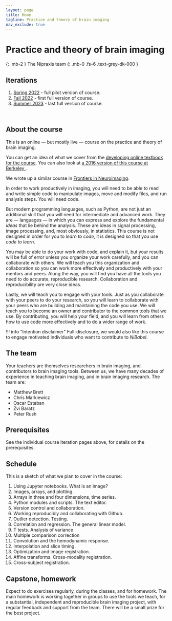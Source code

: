 ```yaml
---
layout: page
title: Home
tagline: Practice and theory of brain imaging
nav_exclude: true
---
```


# Practice and theory of brain imaging
{: .mb-2 }
The Nipraxis team
{: .mb-0 .fs-6 .text-grey-dk-000 }

## Iterations

1. [Spring 2022](spring-2022) - full pilot version of course.
2. [Fall 2022](fall-2022) - first full version of course.
2. [Summer 2023](summer-2023) - last full version of course.

<br>

## About the course

This is an online — but mostly live — course on the practice and theory of
brain imaging.

You can get an idea of what we cover from the [developing online
textbook for the course](https://textbook.nipraxis.org/intro.html).
You can also look at [a 2016 version of this course at Berkeley ](https://bic-berkeley.github.io/psych-214-fall-2016/).

We wrote up a similar course in [Frontiers in
Neuroimaging](https://www.frontiersin.org/articles/10.3389/fnins.2018.00727).

In order to work productively in imaging, you will need to be able to read and
write simple code to manipulate images, move and modify files, and run analysis
steps.  You will need code.

But modern programming languages, such as Python, are not just an additional
skill that you will need for intermediate and advanced work.  They are
— languages — in which you can express and explore the fundamental *ideas* that
lie behind the analysis.   These are ideas in signal processing, image
processing, and, most obviously, in statistics.  This course is not designed in
order for you to *learn to code*, it is designed so that you use *code to
learn*.

You may be able to do your work with code, and explain it, but your results
will be full of error unless you organize your work carefully, and you can
collaborate with others.  We will teach you this organization and collaboration
so you can work more effectively and productively with your mentors and peers.
Along the way, you will find you have all the tools you need to do accurate,
reproducible research.  Collaboration and reproducibility are very close ideas.

Lastly, we will teach you to engage with your tools.
Just as you collaborate with your peers to do your research, so you will learn to collaborate with your peers who are building and maintaining the code you use.
We will teach you to become an owner and contributor to the common tools that we use.
By contributing, you will help your field, and you will learn from others how to use code more effectively and to do a wider range of work.

!!! info "Intention disclaimer"
    Full-disclosure, we would also like this course to engage motivated individuals who want to contribute to *NiBabel*.

## The team

Your teachers are themselves researchers in brain imaging, and contributors to brain imaging tools.  Between us, we have many decades of experience in teaching brain imaging, and in brain imaging research.  The team are:

* Matthew Brett
* Chris Markiewicz
* Oscar Estaban
* Zvi Baratz
* Peter Rush

## Prerequisites

See the individual course iteration pages above, for details on the
prerequisites.

## Schedule

This is a sketch of what we plan to cover in the course:

1. Using Jupyter notebooks.  What is an image?
2. Images, arrays, and plotting.
3. Arrays in three and four dimensions, time series.
4. Python modules and scripts.  The text editor.
5. Version control and collaboration.
6. Working reproducibly and collaborating with Github.
7. Outlier detection.  Testing.
8. Correlation and regression. The general linear model.
9. T tests.  Analysis of variance
10. Multiple comparison correction
11. Convolution and the hemodynamic response.
12. Interpolation and slice timing.
13. Optimization and image registration.
14. Affine transforms.  Cross-modality registration.
15. Cross-subject registration.

## Capstone, homework

Expect to do exercises regularly, during the classes, and for
homework.  The main homework is working together in groups to use the
tools we teach, for a substantial, independent and reproducible brain
imaging project, with regular feedback and support from the team.  There will be a small prize for the best project.
